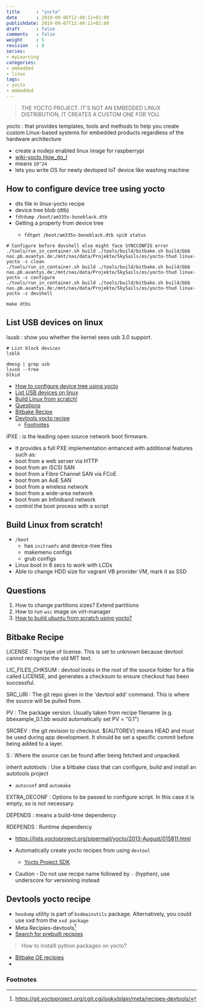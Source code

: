 ```yaml
---
title      : "yocto"
date       : 2019-09-06T12:49:11+02:00
publishdate: 2019-09-07T12:49:11+02:00
draft      : false
comments   : false
weight     : 5
revision   : 0
series:
- myLearning
categories:
- embedded
- linux
tags:
- yocto
- embedded
---
```


> THE YOCTO PROJECT.  IT'S NOT AN EMBEDDED LINUX DISTRIBUTION, IT CREATES A CUSTOM ONE FOR YOU.

yocto
: that provides templates, tools and methods to help you create custom Linux-based systems for embedded products regardless of the hardware architecture
* create a nodejs enabled linux image for raspberrypi
* [wiki-yocto How_do_I](https://wiki.yoctoproject.org/wiki/How_do_I)
* means `10^24`
* lets you write OS for newly devloped IoT device like washing machine

## How to configure device tree using yocto

- dts file in linux-yocto recipe
- device tree blob (dtb)
- `fdtdump /boot/am335x-boneblack.dtb`
- Getting a property from device tree <key> <property>
  - `fdtget /boot/am335x-boneblack.dtb spi0 status`

```
# Configure before devshell else might face SYNCCONFIG error
./tools/run_in_container.sh build ./tools/build/bitbake.sh build/bbb nas.pb.avantys.de:/mnt/nas/data/Projekte/SkySails/os/yocto-thud linux-yocto -c clean
./tools/run_in_container.sh build ./tools/build/bitbake.sh build/bbb nas.pb.avantys.de:/mnt/nas/data/Projekte/SkySails/os/yocto-thud linux-yocto -c configure
./tools/run_in_container.sh build ./tools/build/bitbake.sh build/bbb nas.pb.avantys.de:/mnt/nas/data/Projekte/SkySails/os/yocto-thud linux-yocto -c devshell

make dtbs
```

## List USB devices on linux

lsusb
: show you whether the kernel sees usb 3.0 support.

```
# List block devices
lsblk

dmesg | grep usb
lsusb --tree
blkid
```
- [How to configure device tree using yocto](#how-to-configure-device-tree-using-yocto)
- [List USB devices on linux](#list-usb-devices-on-linux)
- [Build Linux from scratch!](#build-linux-from-scratch)
- [Questions](#questions)
- [Bitbake Recipe](#bitbake-recipe)
- [Devtools yocto recipe](#devtools-yocto-recipe)
  - [Footnotes](#footnotes)

iPXE
: is the leading open source network boot firmware.
* It provides a full PXE implementation enhanced with additional features such as:
* boot from a web server via HTTP
* boot from an iSCSI SAN
* boot from a Fibre Channel SAN via FCoE
* boot from an AoE SAN
* boot from a wireless network
* boot from a wide-area network
* boot from an Infiniband network
* control the boot process with a script

## Build Linux from scratch!

* `/boot`
  * has `initramfs` and device-tree files
  * makemenu configs
  * grub configs
* Linux boot in 8 secs to work with LCDs
* Able to change HDD size for vagrant VB provider VM, mark it as SSD

## Questions

1. How to change partitions sizes? Extend partitions
2. How to run `wic` image on virt-manager
3. [How to build ubuntu from scratch using yocto?](https://stackoverflow.com/questions/46725208/yocto-how-to-create-a-basic-ubuntu-16-04-linux)

## Bitbake Recipe

LICENSE
: The type of license. This is set to unknown because devtool cannot recognize the old MIT text.

LIC_FILES_CHKSUM
: devtool looks in the root of the source folder for a file called LICENSE, and generates a checksum to ensure checkout has been successful.

SRC_URI
: The git repo given in the 'devtool add' command. This is where the source will be pulled from.

PV
: The package version. Usually taken from recipe filename (e.g. bbexample_0.1.bb would automatically set PV = "0.1")

SRCREV
: the git revision to checkout. ${AUTOREV} means HEAD and must be used during app development. It should be set a specific commit before being added to a layer.

S
: Where the source can be found after being fetched and unpacked.

inherit autotools
: Use a bitbake class that can configure, build and install an autotools project
* `autoconf` and `automake`

EXTRA_OECONF
: Options to be passed to configure script. In this case it is empty, so is not necessary.

DEPENDS
:  means a build-time dependency

RDEPENDS
: Runtime dependency
* https://lists.yoctoproject.org/pipermail/yocto/2013-August/015811.html

* Automatically create yocto recipes from using `devtool`
  * [Yocto Project SDK](https://www.yoctoproject.org/docs/2.8/sdk-manual/sdk-manual.html#sdk-installing-the-extensible-sdk)
* Caution - Do not use recipe name followed by `-` (hyphen), use underscore for versioning instead

## Devtools yocto recipe

* `hexdump` utility is part of `bsdmainutils` package. Alternatively, you could use xxd from the `xxd package`
* Meta Recipies-devtools[^2]
* [Search for prebuilt recipies](http://layers.openembedded.org/layerindex/branch/master/layer/meta-oe/)

> How to installl python packages on yocto?

* [Bitbake OE recipies](http://git.openembedded.org/meta-openembedded/tree/meta-python/recipes-devtools/python)
* 




### Footnotes

[^1]: https://www.kernel.org/doc/Documentation/filesystems/ramfs-rootfs-initramfs.txt
[^2]: https://git.yoctoproject.org/cgit.cgi/poky/plain/meta/recipes-devtools/
